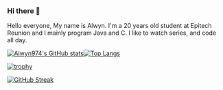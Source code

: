 ### Hi there 👋

Hello everyone, My name is Alwyn. I'm a 20 years old student at Epitech Reunion
and I mainly program Java and C. I like to watch series, and code all day.

[![Alwyn974's GitHub stats](https://github-readme-stats.vercel.app/api?username=alwyn974&show_icons=true&count_private=true&theme=dark)](https://github.com/anuraghazra/github-readme-stats)[![Top Langs](https://github-readme-stats.vercel.app/api/top-langs/?username=alwyn974&theme=dark)](https://github.com/anuraghazra/github-readme-stats)

[![trophy](https://github-profile-trophy.vercel.app/?username=alwyn974&theme=chalk)](https://github.com/ryo-ma/github-profile-trophy)

[![GitHub Streak](https://github-readme-streak-stats.herokuapp.com?user=alwyn974&theme=dark)](https://git.io/streak-stats)

<!--
**alwyn974/alwyn974** is a ✨ _special_ ✨ repository because its `README.md` (this file) appears on your GitHub profile.

Here are some ideas to get you started:

- 🔭 I’m currently working on ...
- 🌱 I’m currently learning ...
- 👯 I’m looking to collaborate on ...
- 🤔 I’m looking for help with ...
- 💬 Ask me about ...
- 📫 How to reach me: ...
- 😄 Pronouns: ...
- ⚡ Fun fact: ...
-->
